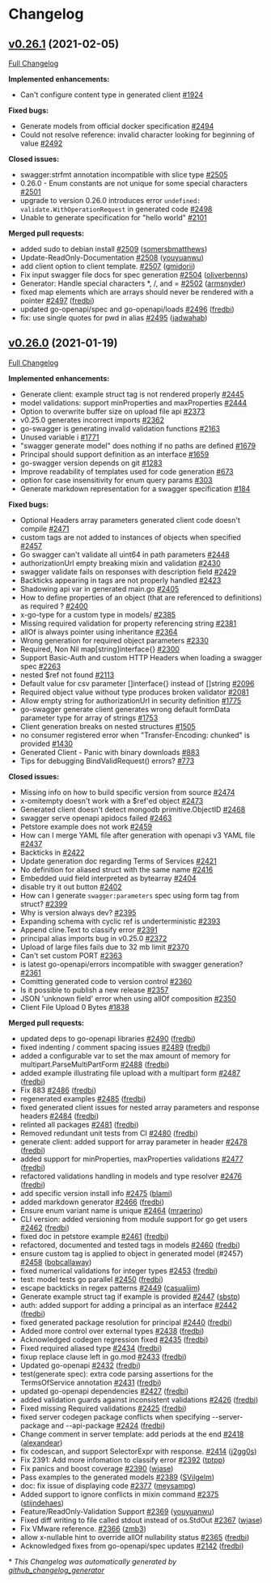 # Changelog

## [v0.26.1](https://github.com/go-swagger/go-swagger/tree/v0.26.1) (2021-02-05)

[Full Changelog](https://github.com/go-swagger/go-swagger/compare/v0.26.0...v0.26.1)

**Implemented enhancements:**

- Can't configure content type in generated client [\#1924](https://github.com/go-swagger/go-swagger/issues/1924)

**Fixed bugs:**

- Generate models from official docker specification [\#2494](https://github.com/go-swagger/go-swagger/issues/2494)
- Could not resolve reference: invalid character looking for beginning of value [\#2492](https://github.com/go-swagger/go-swagger/issues/2492)

**Closed issues:**

- swagger:strfmt annotation incompatible with slice type [\#2505](https://github.com/go-swagger/go-swagger/issues/2505)
- 0.26.0 - Enum constants are not unique for some special characters [\#2501](https://github.com/go-swagger/go-swagger/issues/2501)
- upgrade to version 0.26.0 introduces error `undefined: validate.WithOperationRequest` in generated code [\#2498](https://github.com/go-swagger/go-swagger/issues/2498)
- Unable to generate specification for "hello world" [\#2101](https://github.com/go-swagger/go-swagger/issues/2101)

**Merged pull requests:**

- added sudo to debian install [\#2509](https://github.com/go-swagger/go-swagger/pull/2509) ([somersbmatthews](https://github.com/somersbmatthews))
- Update-ReadOnly-Documentation [\#2508](https://github.com/go-swagger/go-swagger/pull/2508) ([youyuanwu](https://github.com/youyuanwu))
- add client option to client template. [\#2507](https://github.com/go-swagger/go-swagger/pull/2507) ([gmidorii](https://github.com/gmidorii))
- Fix input swagger file docs for spec generation [\#2504](https://github.com/go-swagger/go-swagger/pull/2504) ([oliverbenns](https://github.com/oliverbenns))
- Generator: Handle special characters \*, /, and = [\#2502](https://github.com/go-swagger/go-swagger/pull/2502) ([armsnyder](https://github.com/armsnyder))
- fixed map elements which are arrays should never be rendered with a pointer [\#2497](https://github.com/go-swagger/go-swagger/pull/2497) ([fredbi](https://github.com/fredbi))
- updated go-openapi/spec and go-openapi/loads [\#2496](https://github.com/go-swagger/go-swagger/pull/2496) ([fredbi](https://github.com/fredbi))
- fix: use single quotes for pwd in alias [\#2495](https://github.com/go-swagger/go-swagger/pull/2495) ([jadwahab](https://github.com/jadwahab))

## [v0.26.0](https://github.com/go-swagger/go-swagger/tree/v0.26.0) (2021-01-19)

[Full Changelog](https://github.com/go-swagger/go-swagger/compare/v0.25.0...v0.26.0)

**Implemented enhancements:**

- Generate client: example struct tag is not rendered properly [\#2445](https://github.com/go-swagger/go-swagger/issues/2445)
- model validations: support minProperties and maxProperties [\#2444](https://github.com/go-swagger/go-swagger/issues/2444)
- Option to overwrite buffer size on upload file api  [\#2373](https://github.com/go-swagger/go-swagger/issues/2373)
- v0.25.0 generates incorrect imports [\#2362](https://github.com/go-swagger/go-swagger/issues/2362)
- go-swagger is generating invalid validation functions [\#2163](https://github.com/go-swagger/go-swagger/issues/2163)
- Unused variable i [\#1771](https://github.com/go-swagger/go-swagger/issues/1771)
- "swagger generate model" does nothing if no paths are defined [\#1679](https://github.com/go-swagger/go-swagger/issues/1679)
- Principal should support definition as an interface [\#1659](https://github.com/go-swagger/go-swagger/issues/1659)
- go-swagger version depends on git [\#1283](https://github.com/go-swagger/go-swagger/issues/1283)
- Improve readability of templates used for code generation [\#673](https://github.com/go-swagger/go-swagger/issues/673)
- option for case insensitivity for enum query params [\#303](https://github.com/go-swagger/go-swagger/issues/303)
- Generate markdown representation for a swagger specification [\#184](https://github.com/go-swagger/go-swagger/issues/184)

**Fixed bugs:**

- Optional Headers array parameters generated client code doesn't compile [\#2471](https://github.com/go-swagger/go-swagger/issues/2471)
- custom tags are not added to instances of objects when specified [\#2457](https://github.com/go-swagger/go-swagger/issues/2457)
- Go swagger can't validate all uint64 in path parameters [\#2448](https://github.com/go-swagger/go-swagger/issues/2448)
- authorizationUrl empty breaking mixin and validation [\#2430](https://github.com/go-swagger/go-swagger/issues/2430)
- swagger validate fails on responses with description field [\#2429](https://github.com/go-swagger/go-swagger/issues/2429)
- Backticks appearing in tags are not properly handled [\#2423](https://github.com/go-swagger/go-swagger/issues/2423)
- Shadowing api var in generated main.go [\#2405](https://github.com/go-swagger/go-swagger/issues/2405)
- How to define properties of an object \(that are referenced to definitions\) as required ? [\#2400](https://github.com/go-swagger/go-swagger/issues/2400)
- x-go-type for a custom type in models/ [\#2385](https://github.com/go-swagger/go-swagger/issues/2385)
- Missing required validation for property referencing string [\#2381](https://github.com/go-swagger/go-swagger/issues/2381)
- allOf is always pointer using inheritance [\#2364](https://github.com/go-swagger/go-swagger/issues/2364)
- Wrong generation for required object parameters [\#2330](https://github.com/go-swagger/go-swagger/issues/2330)
- Required, Non Nil map\[string\]interface{} [\#2300](https://github.com/go-swagger/go-swagger/issues/2300)
- Support Basic-Auth and custom HTTP Headers when loading a swagger spec [\#2263](https://github.com/go-swagger/go-swagger/issues/2263)
- nested  $ref not found [\#2113](https://github.com/go-swagger/go-swagger/issues/2113)
- Default value for csv parameter \[\]interface{} instead of \[\]string [\#2096](https://github.com/go-swagger/go-swagger/issues/2096)
- Required object value without type produces broken validator [\#2081](https://github.com/go-swagger/go-swagger/issues/2081)
- Allow empty string for authorizationUrl in security definition [\#1775](https://github.com/go-swagger/go-swagger/issues/1775)
- go-swagger generate client generates wrong default formData parameter type for array of strings [\#1753](https://github.com/go-swagger/go-swagger/issues/1753)
- Client generation breaks on nested structures [\#1505](https://github.com/go-swagger/go-swagger/issues/1505)
- no consumer registered error when "Transfer-Encoding: chunked" is provided [\#1430](https://github.com/go-swagger/go-swagger/issues/1430)
- Generated Client - Panic with binary downloads [\#883](https://github.com/go-swagger/go-swagger/issues/883)
- Tips for debugging BindValidRequest\(\) errors? [\#773](https://github.com/go-swagger/go-swagger/issues/773)

**Closed issues:**

- Missing info on how to build specific version from source [\#2474](https://github.com/go-swagger/go-swagger/issues/2474)
- x-omitempty doesn't work with a $ref'ed object [\#2473](https://github.com/go-swagger/go-swagger/issues/2473)
- Generated client doesn't detect mongodb primitive.ObjectID [\#2468](https://github.com/go-swagger/go-swagger/issues/2468)
- swagger serve openapi apidocs failed [\#2463](https://github.com/go-swagger/go-swagger/issues/2463)
- Petstore example does not work [\#2459](https://github.com/go-swagger/go-swagger/issues/2459)
- How can I merge YAML file after generation with openapi v3 YAML file [\#2437](https://github.com/go-swagger/go-swagger/issues/2437)
- Backticks in  [\#2422](https://github.com/go-swagger/go-swagger/issues/2422)
- Update generation doc regarding Terms of Services [\#2421](https://github.com/go-swagger/go-swagger/issues/2421)
- No definition for aliased struct with the same name [\#2416](https://github.com/go-swagger/go-swagger/issues/2416)
- Embedded uuid field interpreted as bytearray [\#2404](https://github.com/go-swagger/go-swagger/issues/2404)
- disable try it out button [\#2402](https://github.com/go-swagger/go-swagger/issues/2402)
- How can I generate `swagger:parameters` spec using form tag from struct? [\#2399](https://github.com/go-swagger/go-swagger/issues/2399)
- Why is version always dev? [\#2395](https://github.com/go-swagger/go-swagger/issues/2395)
- Expanding schema with cyclic ref is underterministic [\#2393](https://github.com/go-swagger/go-swagger/issues/2393)
- Append cline.Text  to classify error [\#2391](https://github.com/go-swagger/go-swagger/issues/2391)
- principal alias imports bug in v0.25.0 [\#2372](https://github.com/go-swagger/go-swagger/issues/2372)
- Upload of large files fails due to 32 mb limit [\#2370](https://github.com/go-swagger/go-swagger/issues/2370)
- Can't set custom PORT [\#2363](https://github.com/go-swagger/go-swagger/issues/2363)
- is latest go-openapi/errors incompatible with swagger generation? [\#2361](https://github.com/go-swagger/go-swagger/issues/2361)
- Comitting generated code to version control [\#2360](https://github.com/go-swagger/go-swagger/issues/2360)
- Is it possible to publish a new release [\#2357](https://github.com/go-swagger/go-swagger/issues/2357)
- JSON 'unknown field' error when using allOf composition [\#2350](https://github.com/go-swagger/go-swagger/issues/2350)
- Client File Upload 0 Bytes [\#1838](https://github.com/go-swagger/go-swagger/issues/1838)

**Merged pull requests:**

- updated deps to go-openapi libraries [\#2490](https://github.com/go-swagger/go-swagger/pull/2490) ([fredbi](https://github.com/fredbi))
- fixed indenting / comment spacing issues [\#2489](https://github.com/go-swagger/go-swagger/pull/2489) ([fredbi](https://github.com/fredbi))
- added a configurable var to set the max amount of memory for multipart.ParseMultiPartForm [\#2488](https://github.com/go-swagger/go-swagger/pull/2488) ([fredbi](https://github.com/fredbi))
- added example illustrating file upload with a multipart form [\#2487](https://github.com/go-swagger/go-swagger/pull/2487) ([fredbi](https://github.com/fredbi))
- Fix 883 [\#2486](https://github.com/go-swagger/go-swagger/pull/2486) ([fredbi](https://github.com/fredbi))
- regenerated examples [\#2485](https://github.com/go-swagger/go-swagger/pull/2485) ([fredbi](https://github.com/fredbi))
- fixed generated client issues for nested array parameters and response headers [\#2484](https://github.com/go-swagger/go-swagger/pull/2484) ([fredbi](https://github.com/fredbi))
- relinted all packages [\#2481](https://github.com/go-swagger/go-swagger/pull/2481) ([fredbi](https://github.com/fredbi))
- Removed redundant unit tests from CI [\#2480](https://github.com/go-swagger/go-swagger/pull/2480) ([fredbi](https://github.com/fredbi))
- generate client: added support for array parameter in header [\#2478](https://github.com/go-swagger/go-swagger/pull/2478) ([fredbi](https://github.com/fredbi))
- added support for minProperties, maxProperties validations [\#2477](https://github.com/go-swagger/go-swagger/pull/2477) ([fredbi](https://github.com/fredbi))
- refactored validations handling in models and type resolver [\#2476](https://github.com/go-swagger/go-swagger/pull/2476) ([fredbi](https://github.com/fredbi))
- add specific version install info [\#2475](https://github.com/go-swagger/go-swagger/pull/2475) ([blami](https://github.com/blami))
- added markdown generator [\#2466](https://github.com/go-swagger/go-swagger/pull/2466) ([fredbi](https://github.com/fredbi))
- Ensure enum variant name is unique [\#2464](https://github.com/go-swagger/go-swagger/pull/2464) ([mraerino](https://github.com/mraerino))
- CLI version: added versioning from module support for go get users [\#2462](https://github.com/go-swagger/go-swagger/pull/2462) ([fredbi](https://github.com/fredbi))
- fixed doc in petstore example [\#2461](https://github.com/go-swagger/go-swagger/pull/2461) ([fredbi](https://github.com/fredbi))
- refactored, documented and tested tags in models [\#2460](https://github.com/go-swagger/go-swagger/pull/2460) ([fredbi](https://github.com/fredbi))
- ensure custom tag is applied to object in generated model \(\#2457\) [\#2458](https://github.com/go-swagger/go-swagger/pull/2458) ([bobcallaway](https://github.com/bobcallaway))
- fixed numerical validations for integer types [\#2453](https://github.com/go-swagger/go-swagger/pull/2453) ([fredbi](https://github.com/fredbi))
- test: model tests go parallel [\#2450](https://github.com/go-swagger/go-swagger/pull/2450) ([fredbi](https://github.com/fredbi))
- escape backticks in regex patterns [\#2449](https://github.com/go-swagger/go-swagger/pull/2449) ([casualjim](https://github.com/casualjim))
- Generate example struct tag if example is provided [\#2447](https://github.com/go-swagger/go-swagger/pull/2447) ([sbstp](https://github.com/sbstp))
- auth: added support for adding a principal as an interface  [\#2442](https://github.com/go-swagger/go-swagger/pull/2442) ([fredbi](https://github.com/fredbi))
- fixed generated package resolution for principal [\#2440](https://github.com/go-swagger/go-swagger/pull/2440) ([fredbi](https://github.com/fredbi))
- Added more control over external types [\#2438](https://github.com/go-swagger/go-swagger/pull/2438) ([fredbi](https://github.com/fredbi))
- Acknowledged codegen regression fixed [\#2435](https://github.com/go-swagger/go-swagger/pull/2435) ([fredbi](https://github.com/fredbi))
- Fixed required aliased type [\#2434](https://github.com/go-swagger/go-swagger/pull/2434) ([fredbi](https://github.com/fredbi))
- fixup replace clause left in go.mod [\#2433](https://github.com/go-swagger/go-swagger/pull/2433) ([fredbi](https://github.com/fredbi))
- Updated go-openapi [\#2432](https://github.com/go-swagger/go-swagger/pull/2432) ([fredbi](https://github.com/fredbi))
- test\(generate spec\): extra code parsing assertions for the TermsOfService annotation [\#2431](https://github.com/go-swagger/go-swagger/pull/2431) ([fredbi](https://github.com/fredbi))
- updated go-openapi dependencies [\#2427](https://github.com/go-swagger/go-swagger/pull/2427) ([fredbi](https://github.com/fredbi))
- added validation guards against inconsistent validations [\#2426](https://github.com/go-swagger/go-swagger/pull/2426) ([fredbi](https://github.com/fredbi))
- Fixed missing Required validations [\#2425](https://github.com/go-swagger/go-swagger/pull/2425) ([fredbi](https://github.com/fredbi))
- fixed server codegen package conflicts when specifying --server-package and --api-package [\#2424](https://github.com/go-swagger/go-swagger/pull/2424) ([fredbi](https://github.com/fredbi))
- Change comment in server template: add periods at the end [\#2418](https://github.com/go-swagger/go-swagger/pull/2418) ([alexandear](https://github.com/alexandear))
- fix codescan, and support SelectorExpr with response. [\#2414](https://github.com/go-swagger/go-swagger/pull/2414) ([j2gg0s](https://github.com/j2gg0s))
- Fix 2391: Add more infomation to classify error [\#2392](https://github.com/go-swagger/go-swagger/pull/2392) ([tptpp](https://github.com/tptpp))
- Fix panics and boost coverage [\#2390](https://github.com/go-swagger/go-swagger/pull/2390) ([wjase](https://github.com/wjase))
- Pass examples to the generated models [\#2389](https://github.com/go-swagger/go-swagger/pull/2389) ([SVilgelm](https://github.com/SVilgelm))
- doc: fix issue of displaying code [\#2377](https://github.com/go-swagger/go-swagger/pull/2377) ([meysampg](https://github.com/meysampg))
- Added support to ignore conflicts in mixin command [\#2375](https://github.com/go-swagger/go-swagger/pull/2375) ([stijndehaes](https://github.com/stijndehaes))
- Feature/ReadOnly-Validation Support [\#2369](https://github.com/go-swagger/go-swagger/pull/2369) ([youyuanwu](https://github.com/youyuanwu))
- Fixed diff writing to file called stdout instead of os.StdOut [\#2367](https://github.com/go-swagger/go-swagger/pull/2367) ([wjase](https://github.com/wjase))
- Fix VMware reference. [\#2366](https://github.com/go-swagger/go-swagger/pull/2366) ([zmb3](https://github.com/zmb3))
- allow x-nullable hint to override allOf nullability status [\#2365](https://github.com/go-swagger/go-swagger/pull/2365) ([fredbi](https://github.com/fredbi))
- Acknowledged fixes from go-openapi/spec updates [\#2142](https://github.com/go-swagger/go-swagger/pull/2142) ([fredbi](https://github.com/fredbi))



\* *This Changelog was automatically generated by [github_changelog_generator](https://github.com/github-changelog-generator/github-changelog-generator)*
